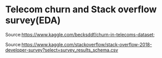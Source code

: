 # Telecom churn and Stack overflow survey(EDA)

Source:https://www.kaggle.com/becksddf/churn-in-telecoms-dataset; 

Source:https://www.kaggle.com/stackoverflow/stack-overflow-2018-developer-survey?select=survey_results_schema.csv
